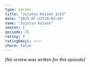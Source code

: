 ```yaml
---
type: series
title: "Jujutsu Kaisen 1x25"
date: "2023-07-23T19:03:44"
name: "Jujutsu Kaisen"
season: 1
episode: 25
rating: 3
ratingEmoji: ⭐️⭐️⭐️
share: false
---
```


_[No review was written for this episode]_
